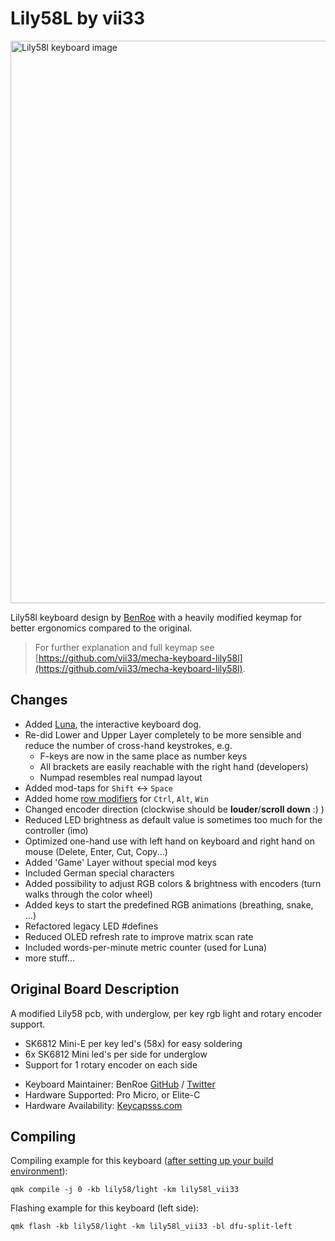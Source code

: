 # Lily58L by vii33
<img src="https://images2.imgbox.com/00/5d/Xx4Zji9L_o.jpg" width="900" alt="Lily58l keyboard image">

Lily58l keyboard design by [BenRoe](https://github.com/qmk/qmk_firmware/tree/master/keyboards/lily58/keymaps/lily58l) with a heavily modified keymap for better ergonomics compared to the original.

> For further explanation and full keymap see [https://github.com/vii33/mecha-keyboard-lily58l](https://github.com/vii33/mecha-keyboard-lily58l).

## Changes
- Added [Luna](https://youtu.be/HgIQRazCAjo), the interactive keyboard dog.
- Re-did Lower and Upper Layer completely to be more sensible and reduce the number of cross-hand keystrokes, e.g. 
  - F-keys are now in the same place as number keys
  - All brackets are easily reachable with the right hand (developers)
  - Numpad resembles real numpad layout
- Added mod-taps for `Shift` <-> `Space`
- Added home [row modifiers](https://precondition.github.io/home-row-mods) for `Ctrl`, `Alt`, `Win`
- Changed encoder direction (clockwise should be **louder**/**scroll down** :) )
- Reduced LED brightness as default value is sometimes too much for the controller (imo)
- Optimized one-hand use with left hand on keyboard and right hand on mouse (Delete, Enter, Cut, Copy...)
- Added 'Game' Layer without special mod keys
- Included German special characters
- Added possibility to adjust RGB colors & brightness with encoders (turn walks through the color wheel)
- Added keys to start the predefined RGB animations (breathing, snake, ...)
- Refactored legacy LED #defines
- Reduced OLED refresh rate to improve matrix scan rate
- Included words-per-minute metric counter (used for Luna)
- more stuff...


## Original Board Description
A modified Lily58 pcb, with underglow, per key rgb light and rotary encoder support.
- SK6812 Mini-E per key led's (58x) for easy soldering
- 6x SK6812 Mini led's per side for underglow
- Support for 1 rotary encoder on each side

* Keyboard Maintainer: BenRoe [GitHub](https://github.com/BenRoe) / [Twitter](https://twitter.com/keycapsss)
* Hardware Supported: Pro Micro, or Elite-C
* Hardware Availability: [Keycapsss.com](https://keycapsss.com)

## Compiling

 Compiling example for this keyboard ([after setting up your build environment](https://docs.qmk.fm/#/getting_started_build_tools)):
 
    qmk compile -j 0 -kb lily58/light -km lily58l_vii33

Flashing example for this keyboard (left side):

    qmk flash -kb lily58/light -km lily58l_vii33 -bl dfu-split-left
    